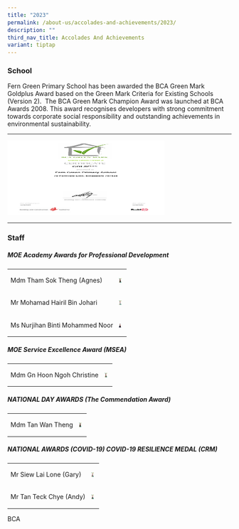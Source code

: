 ```yaml
---
title: "2023"
permalink: /about-us/accolades-and-achievements/2023/
description: ""
third_nav_title: Accolades And Achievements
variant: tiptap
---
```

<h3>School</h3>
<p>Fern Green Primary School has been awarded the BCA Green Mark Goldplus
Award based on the Green Mark Criteria for Existing Schools (Version 2).
&nbsp;The BCA Green Mark Champion Award was launched at BCA Awards 2008.
This award recognises developers with strong commitment towards corporate
social responsibility and outstanding achievements in environmental sustainability.</p>
<hr>
<div class="isomer-image-wrapper">
<img style="width: 70%;" height="168" width="111" alt="Image" src="/images/Awards/gm4013_fern_green_primary_school_e-cert(signed).jpg">
</div>
<hr>
<h3>Staff</h3>
<h5>MOE Academy Awards for Professional Development</h5>
<table style="minWidth: 50px">
<colgroup>
<col>
<col>
</colgroup>
<tbody>
<tr>
<td rowspan="1" colspan="1">
<p>Mdm Tham Sok Theng (Agnes)</p>
</td>
<td rowspan="1" colspan="1">
<div class="isomer-image-wrapper">
<img style="width: 50%;" height="10" width="5" alt="Image" src="/images/Awards/mdm%20tham%20sok%20theng%20agnes.jpg">
</div>
</td>
</tr>
<tr>
<td rowspan="1" colspan="1">
<p>Mr Mohamad Hairil Bin Johari</p>
</td>
<td rowspan="1" colspan="1">
<div class="isomer-image-wrapper">
<img style="width: 50%;" height="10" width="5" alt="Image" src="/images/Awards/mr%20mohamad%20hairil%20bin%20johari.jpg">
</div>
</td>
</tr>
<tr>
<td rowspan="1" colspan="1">
<p>Ms Nurjihan Binti Mohammed Noor</p>
</td>
<td rowspan="1" colspan="1">
<div class="isomer-image-wrapper">
<img style="width: 50%;" height="10" width="5" alt="Image" src="/images/Awards/mdm%20nurjihan%20binti%20mohammed%20noor%201.jpg">
</div>
</td>
</tr>
</tbody>
</table>
<h5>MOE Service Excellence Award (MSEA)</h5>
<table style="minWidth: 50px">
<colgroup>
<col>
<col>
</colgroup>
<tbody>
<tr>
<td rowspan="1" colspan="1">
<p>Mdm Gn Hoon Ngoh Christine</p>
</td>
<td rowspan="1" colspan="1">
<div class="isomer-image-wrapper">
<img style="width: 50%;" height="10" width="5" alt="Image" src="/images/Awards/mdm%20gn%20hoon%20ngoh%20christine.jpg">
</div>
</td>
</tr>
</tbody>
</table>
<h5>NATIONAL DAY AWARDS (The Commendation Award)</h5>
<table style="minWidth: 50px">
<colgroup>
<col>
<col>
</colgroup>
<tbody>
<tr>
<td rowspan="1" colspan="1">
<p>Mdm Tan Wan Theng</p>
</td>
<td rowspan="1" colspan="1">
<div class="isomer-image-wrapper">
<img style="width: 50%;" height="10" width="5" alt="Image" src="/images/Awards/mdm%20tan%20wan%20theng.jpg">
</div>
</td>
</tr>
</tbody>
</table>
<h5>NATIONAL AWARDS (COVID-19) COVID-19 RESILIENCE MEDAL (CRM)</h5>
<table style="minWidth: 50px">
<colgroup>
<col>
<col>
</colgroup>
<tbody>
<tr>
<td rowspan="1" colspan="1">
<p>Mr Siew Lai Lone (Gary)</p>
</td>
<td rowspan="1" colspan="1">
<div class="isomer-image-wrapper">
<img style="width: 50%;" height="10" width="5" alt="Image" src="/images/Awards/mr%20siew%20lai%20lone%20gary.jpg">
</div>
</td>
</tr>
<tr>
<td rowspan="1" colspan="1">
<p>Mr Tan Teck Chye (Andy)</p>
</td>
<td rowspan="1" colspan="1">
<div class="isomer-image-wrapper">
<img style="width: 50%;" height="10" width="5" alt="Image" src="/images/Awards/mr%20tan%20teck%20chye%20andy.jpg">
</div>
</td>
</tr>
</tbody>
</table>
<p>BCA</p>